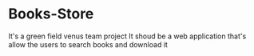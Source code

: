 # Books-Store
It's a green field venus team project 
It shoud be a web application that's allow the users to search books and download it 
